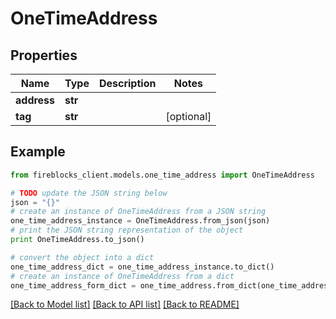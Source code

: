 # OneTimeAddress


## Properties

Name | Type | Description | Notes
------------ | ------------- | ------------- | -------------
**address** | **str** |  | 
**tag** | **str** |  | [optional] 

## Example

```python
from fireblocks_client.models.one_time_address import OneTimeAddress

# TODO update the JSON string below
json = "{}"
# create an instance of OneTimeAddress from a JSON string
one_time_address_instance = OneTimeAddress.from_json(json)
# print the JSON string representation of the object
print OneTimeAddress.to_json()

# convert the object into a dict
one_time_address_dict = one_time_address_instance.to_dict()
# create an instance of OneTimeAddress from a dict
one_time_address_form_dict = one_time_address.from_dict(one_time_address_dict)
```
[[Back to Model list]](../README.md#documentation-for-models) [[Back to API list]](../README.md#documentation-for-api-endpoints) [[Back to README]](../README.md)


